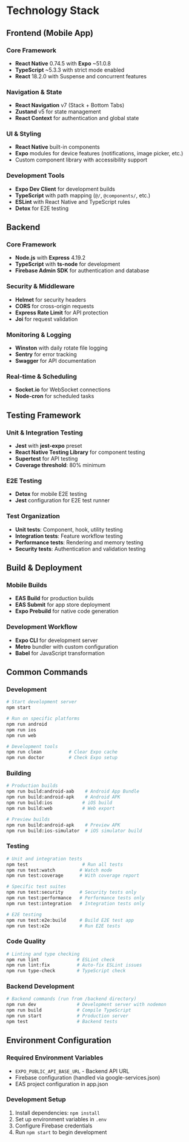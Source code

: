 # Technology Stack

## Frontend (Mobile App)

### Core Framework
- **React Native** 0.74.5 with **Expo** ~51.0.8
- **TypeScript** ~5.3.3 with strict mode enabled
- **React** 18.2.0 with Suspense and concurrent features

### Navigation & State
- **React Navigation** v7 (Stack + Bottom Tabs)
- **Zustand** v5 for state management
- **React Context** for authentication and global state

### UI & Styling
- **React Native** built-in components
- **Expo** modules for device features (notifications, image picker, etc.)
- Custom component library with accessibility support

### Development Tools
- **Expo Dev Client** for development builds
- **TypeScript** with path mapping (`@/`, `@components/`, etc.)
- **ESLint** with React Native and TypeScript rules
- **Detox** for E2E testing

## Backend

### Core Framework
- **Node.js** with **Express** 4.19.2
- **TypeScript** with **ts-node** for development
- **Firebase Admin SDK** for authentication and database

### Security & Middleware
- **Helmet** for security headers
- **CORS** for cross-origin requests
- **Express Rate Limit** for API protection
- **Joi** for request validation

### Monitoring & Logging
- **Winston** with daily rotate file logging
- **Sentry** for error tracking
- **Swagger** for API documentation

### Real-time & Scheduling
- **Socket.io** for WebSocket connections
- **Node-cron** for scheduled tasks

## Testing Framework

### Unit & Integration Testing
- **Jest** with **jest-expo** preset
- **React Native Testing Library** for component testing
- **Supertest** for API testing
- **Coverage threshold**: 80% minimum

### E2E Testing
- **Detox** for mobile E2E testing
- **Jest** configuration for E2E test runner

### Test Organization
- **Unit tests**: Component, hook, utility testing
- **Integration tests**: Feature workflow testing
- **Performance tests**: Rendering and memory testing
- **Security tests**: Authentication and validation testing

## Build & Deployment

### Mobile Builds
- **EAS Build** for production builds
- **EAS Submit** for app store deployment
- **Expo Prebuild** for native code generation

### Development Workflow
- **Expo CLI** for development server
- **Metro** bundler with custom configuration
- **Babel** for JavaScript transformation

## Common Commands

### Development
```bash
# Start development server
npm start

# Run on specific platforms
npm run android
npm run ios
npm run web

# Development tools
npm run clean          # Clear Expo cache
npm run doctor         # Check Expo setup
```

### Building
```bash
# Production builds
npm run build:android-aab    # Android App Bundle
npm run build:android-apk    # Android APK
npm run build:ios           # iOS build
npm run build:web           # Web export

# Preview builds
npm run build:android-apk    # Preview APK
npm run build:ios-simulator  # iOS simulator build
```

### Testing
```bash
# Unit and integration tests
npm test                    # Run all tests
npm run test:watch         # Watch mode
npm run test:coverage      # With coverage report

# Specific test suites
npm run test:security      # Security tests only
npm run test:performance   # Performance tests only
npm run test:integration   # Integration tests only

# E2E testing
npm run test:e2e:build     # Build E2E test app
npm run test:e2e           # Run E2E tests
```

### Code Quality
```bash
# Linting and type checking
npm run lint              # ESLint check
npm run lint:fix          # Auto-fix ESLint issues
npm run type-check        # TypeScript check
```

### Backend Development
```bash
# Backend commands (run from /backend directory)
npm run dev               # Development server with nodemon
npm run build             # Compile TypeScript
npm run start             # Production server
npm test                  # Backend tests
```

## Environment Configuration

### Required Environment Variables
- `EXPO_PUBLIC_API_BASE_URL` - Backend API URL
- Firebase configuration (handled via google-services.json)
- EAS project configuration in app.json

### Development Setup
1. Install dependencies: `npm install`
2. Set up environment variables in `.env`
3. Configure Firebase credentials
4. Run `npm start` to begin development